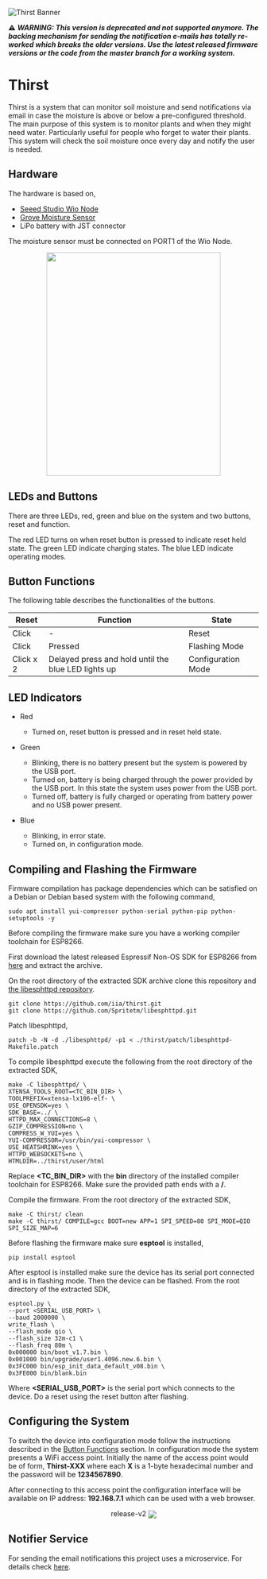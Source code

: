 ![Thirst Banner](.readme-resources/thirst.png)

:warning: **_WARNING: This version is deprecated and not supported anymore. The backing mechanism for sending the notification e-mails has totally re-worked which breaks the older versions. Use the latest released firmware versions or the code from the master branch for a working system._**

Thirst
======

Thirst is a system that can monitor soil moisture and send notifications via
email in case the moisture is above or below a pre-configured threshold. The
main purpose of this system is to monitor plants and when they might need water.
Particularly useful for people who forget to water their plants. This system will
check the soil moisture once every day and notify the user is needed.

Hardware
--------

The hardware is based on,

 * [Seeed Studio Wio Node](https://www.seeedstudio.com/Wio-Node-p-2637.html)
 * [Grove Moisture Sensor](https://www.seeedstudio.com/Grove---Moisture-Sensor-p-955.html)
 * LiPo battery with JST connector

The moisture sensor must be connected on PORT1 of the Wio Node.

<p align="center">
    <img align="center" src="https://github.com/iia/Thirst/blob/release-v2/.readme-resources/hardware.jpg" width="350" height="450" />
</p>

LEDs and Buttons
----------------

There are three LEDs, red, green and blue on the system and two buttons, reset
and function.

The red LED turns on when reset button is pressed to indicate reset held state.
The green LED indicate charging states. The blue LED indicate operating modes.

Button Functions
----------------

The following table describes the functionalities of the buttons.

| Reset     | Function                                            | State              |
| --------- | --------------------------------------------------- | ------------------ |
| Click     | -                                                   | Reset              |
| Click     | Pressed                                             | Flashing Mode      |
| Click x 2 | Delayed press and hold until the blue LED lights up | Configuration Mode |

LED Indicators
--------------

* Red
    - Turned on, reset button is pressed and in reset held state.

* Green
    - Blinking, there is no battery present but the system is powered by the
      USB port.
    - Turned on, battery is being charged through the power provided
      by the USB port. In this state the system uses power from the USB port.
    - Turned off, battery is fully charged or operating from battery power
      and no USB power present.

* Blue
    - Blinking, in error state.
    - Turned on, in configuration mode.

Compiling and Flashing the Firmware
-----------------------------------
Firmware compilation has package dependencies which can be satisfied on a
Debian or Debian based system with the following command,

    sudo apt install yui-compressor python-serial python-pip python-setuptools -y

Before compiling the firmware make sure you have a working compiler toolchain
for ESP8266.

First download the latest released Espressif Non-OS SDK for ESP8266
from [here](https://github.com/espressif/ESP8266_NONOS_SDK/releases) and extract
the archive.

On the root directory of the extracted SDK archive clone this repository and
[the libesphttpd repository](https://github.com/Spritetm/libesphttpd).

    git clone https://github.com/iia/thirst.git
    git clone https://github.com/Spritetm/libesphttpd.git

Patch libesphttpd,

    patch -b -N -d ./libesphttpd/ -p1 < ./thirst/patch/libesphttpd-Makefile.patch

To compile libesphttpd execute the following from the root directory of
the extracted SDK,

    make -C libesphttpd/ \
    XTENSA_TOOLS_ROOT=<TC_BIN_DIR> \
    TOOLPREFIX=xtensa-lx106-elf- \
    USE_OPENSDK=yes \
    SDK_BASE=../ \
    HTTPD_MAX_CONNECTIONS=8 \
    GZIP_COMPRESSION=no \
    COMPRESS_W_YUI=yes \
    YUI-COMPRESSOR=/usr/bin/yui-compressor \
    USE_HEATSHRINK=yes \
    HTTPD_WEBSOCKETS=no \
    HTMLDIR=../thirst/user/html

Replace **<TC_BIN_DIR>** with the **bin** directory of the installed compiler
toolchain for ESP8266. Make sure the provided path ends with a **/**.

Compile the firmware. From the root directory of the extracted SDK,

    make -C thirst/ clean
    make -C thirst/ COMPILE=gcc BOOT=new APP=1 SPI_SPEED=80 SPI_MODE=QIO SPI_SIZE_MAP=6

Before flashing the firmware make sure **esptool** is installed,

    pip install esptool

After esptool is installed make sure the device has its serial port connected
and is in flashing mode. Then the device can be flashed. From the root directory
of the extracted SDK,

    esptool.py \
    --port <SERIAL_USB_PORT> \
    --baud 2000000 \
    write_flash \
    --flash_mode qio \
    --flash_size 32m-c1 \
    --flash_freq 80m \
    0x000000 bin/boot_v1.7.bin \
    0x001000 bin/upgrade/user1.4096.new.6.bin \
    0x3FC000 bin/esp_init_data_default_v08.bin \
    0x3FE000 bin/blank.bin

Where **<SERIAL_USB_PORT>** is the serial port which connects to the device. Do
a reset using the reset button after flashing.

Configuring the System
----------------------

To switch the device into configuration mode follow the instructions described
in the [Button Functions](https://github.com/iia/thirst/blob/master/README.md#button-functions)
section. In configuration mode the system presents a WiFi access point. Initially
the name of the access point would be of form, **Thirst-XXX** where each **X** is
a 1-byte hexadecimal number and the password will be **1234567890**.

After connecting to this access point the configuration interface will be
available on IP address: **192.168.7.1** which can be used with a web browser.

<p align="center">
release-v2    <img align="center" src="https://github.com/iia/Thirst/blob/master/.readme-resources/configuration_interface.png" width="" height="" />
</p>

Notifier Service
----------------

For sending the email notifications this project uses a microservice.
For details check [here](https://github.com/iia/notifier).
